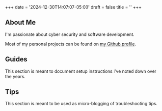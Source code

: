 +++
date = '2024-12-30T14:07:07-05:00'
draft = false
title = ''
+++

## About Me

I'm passionate about cyber security and software development.

Most of my personal projects can be found on [my Github profile](https://github.com/hobobandy).

## Guides

This section is meant to document setup instructions I've noted down over the years.

## Tips

This section is meant to be used as micro-blogging of troubleshooting tips.
